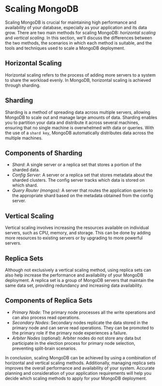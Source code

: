 # Scaling MongoDB

Scaling MongoDB is crucial for maintaining high performance and availability of your database, especially as your application and its data grow. There are two main methods for scaling MongoDB: _horizontal scaling_ and _vertical scaling_. In this section, we'll discuss the differences between the two methods, the scenarios in which each method is suitable, and the tools and techniques used to scale a MongoDB deployment.

## Horizontal Scaling

Horizontal scaling refers to the process of adding more servers to a system to share the workload evenly. In MongoDB, horizontal scaling is achieved through sharding.

## Sharding

Sharding is a method of spreading data across multiple servers, allowing MongoDB to scale out and manage large amounts of data. Sharding enables you to partition your data and distribute it across several machines, ensuring that no single machine is overwhelmed with data or queries. With the use of a `shard key`, MongoDB automatically distributes data across the multiple machines.

## Components of Sharding

- _Shard_: A single server or a replica set that stores a portion of the sharded data.
- _Config Server_: A server or a replica set that stores metadata about the sharded clusters. The config server tracks which data is stored on which shard.
- _Query Router (mongos)_: A server that routes the application queries to the appropriate shard based on the metadata obtained from the config server.

## Vertical Scaling

Vertical scaling involves increasing the resources available on individual servers, such as CPU, memory, and storage. This can be done by adding more resources to existing servers or by upgrading to more powerful servers.

## Replica Sets

Although not exclusively a vertical scaling method, using replica sets can also help increase the performance and availability of your MongoDB deployment. A replica set is a group of MongoDB servers that maintain the same data set, providing redundancy and increasing data availability.

## Components of Replica Sets

- _Primary Node_: The primary node processes all the write operations and can also process read operations.
- _Secondary Nodes_: Secondary nodes replicate the data stored in the primary node and can serve read operations. They can be promoted to the primary role if the primary node experiences a failure.
- _Arbiter Nodes_ (optional): Arbiter nodes do not store any data but participate in the election process for primary node selection, preventing split-brain scenarios.

In conclusion, scaling MongoDB can be achieved by using a combination of horizontal and vertical scaling methods. Additionally, managing replica sets improves the overall performance and availability of your system. Accurate planning and consideration of your application requirements will help you decide which scaling methods to apply for your MongoDB deployment.
